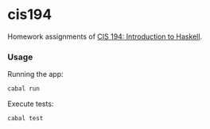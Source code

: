 # cis194
Homework assignments of [CIS 194: Introduction to Haskell](https://www.cis.upenn.edu/~cis1940/spring13/lectures.html).

### Usage
Running the app:
```sh
cabal run
```

Execute tests:
```sh
cabal test
```

